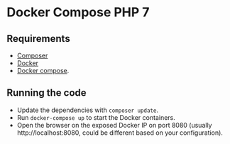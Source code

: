 # Docker Compose PHP 7


## Requirements

- [Composer](https://getcomposer.org/)
- [Docker](https://docs.docker.com/)
- [Docker compose](https://docs.docker.com/compose/install/).

## Running the code

- Update the dependencies with `composer update`.
- Run `docker-compose up` to start the Docker containers.
- Open the browser on the exposed Docker IP on port 8080 (usually http://localhost:8080, could be different based on your configuration). 
